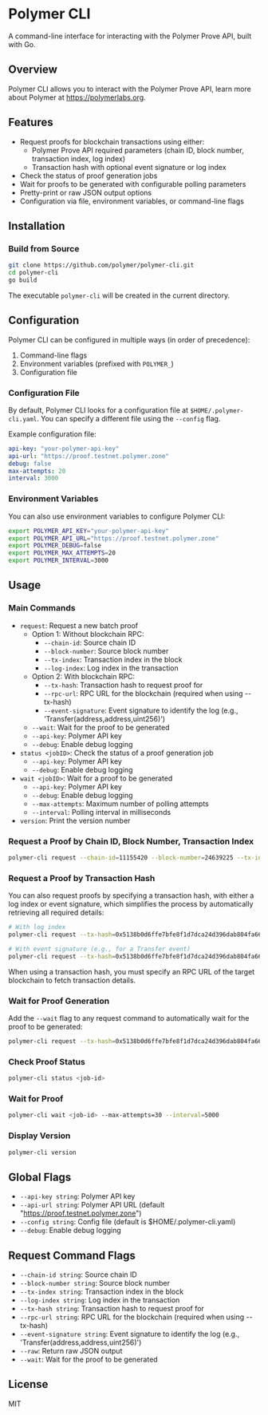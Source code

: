 # Polymer CLI

A command-line interface for interacting with the Polymer Prove API, built with Go.

## Overview

Polymer CLI allows you to interact with the Polymer Prove API, learn more about Polymer at https://polymerlabs.org.

## Features

- Request proofs for blockchain transactions using either:
  - Polymer Prove API required parameters (chain ID, block number, transaction index, log index)
  - Transaction hash with optional event signature or log index
- Check the status of proof generation jobs
- Wait for proofs to be generated with configurable polling parameters
- Pretty-print or raw JSON output options
- Configuration via file, environment variables, or command-line flags

## Installation

### Build from Source

```bash
git clone https://github.com/polymer/polymer-cli.git
cd polymer-cli
go build
```

The executable `polymer-cli` will be created in the current directory.

## Configuration

Polymer CLI can be configured in multiple ways (in order of precedence):

1. Command-line flags
2. Environment variables (prefixed with `POLYMER_`)
3. Configuration file

### Configuration File

By default, Polymer CLI looks for a configuration file at `$HOME/.polymer-cli.yaml`. You can specify a different file using the `--config` flag.

Example configuration file:

```yaml
api-key: "your-polymer-api-key"
api-url: "https://proof.testnet.polymer.zone"
debug: false
max-attempts: 20
interval: 3000
```

### Environment Variables

You can also use environment variables to configure Polymer CLI:

```bash
export POLYMER_API_KEY="your-polymer-api-key"
export POLYMER_API_URL="https://proof.testnet.polymer.zone"
export POLYMER_DEBUG=false
export POLYMER_MAX_ATTEMPTS=20
export POLYMER_INTERVAL=3000
```

## Usage

### Main Commands

- `request`: Request a new batch proof
  - Option 1: Without blockchain RPC:
    - `--chain-id`: Source chain ID
    - `--block-number`: Source block number
    - `--tx-index`: Transaction index in the block
    - `--log-index`: Log index in the transaction
  - Option 2: With blockchain RPC:
    - `--tx-hash`: Transaction hash to request proof for
    - `--rpc-url`: RPC URL for the blockchain (required when using --tx-hash)
    - `--event-signature`: Event signature to identify the log (e.g., 'Transfer(address,address,uint256)')
  - `--wait`: Wait for the proof to be generated
  - `--api-key`: Polymer API key
  - `--debug`: Enable debug logging
- `status <jobID>`: Check the status of a proof generation job
  - `--api-key`: Polymer API key
  - `--debug`: Enable debug logging
- `wait <jobID>`: Wait for a proof to be generated
  - `--api-key`: Polymer API key
  - `--debug`: Enable debug logging
  - `--max-attempts`: Maximum number of polling attempts
  - `--interval`: Polling interval in milliseconds
- `version`: Print the version number

### Request a Proof by Chain ID, Block Number, Transaction Index

```bash
polymer-cli request --chain-id=11155420 --block-number=24639225 --tx-index=4 --log-index=1 --api-key=your-polymer-api-key
```

### Request a Proof by Transaction Hash

You can also request proofs by specifying a transaction hash, with either a log index or event signature, which simplifies the process by automatically retrieving all required details:

```bash
# With log index
polymer-cli request --tx-hash=0x5138b0d6ffe7bfe8f1d7dca24d396dab804fa664930ef96bb9e6ebbc86426fbb --rpc-url=https://sepolia.optimism.io --log-index=1 --api-key=your-polymer-api-key

# With event signature (e.g., for a Transfer event)
polymer-cli request --tx-hash=0x5138b0d6ffe7bfe8f1d7dca24d396dab804fa664930ef96bb9e6ebbc86426fbb --rpc-url=https://sepolia.optimism.io --event-signature="ValueSet(address,string,bytes,uint256,bytes32,uint256)" --api-key=your-polymer-api-key
```

When using a transaction hash, you must specify an RPC URL of the target blockchain to fetch transaction details.

### Wait for Proof Generation

Add the `--wait` flag to any request command to automatically wait for the proof to be generated:

```bash
polymer-cli request --tx-hash=0x5138b0d6ffe7bfe8f1d7dca24d396dab804fa664930ef96bb9e6ebbc86426fbb --rpc-url=https://sepolia.optimism.io --event-signature="ValueSet(address,string,bytes,uint256,bytes32,uint256)" --api-key=your-polymer-api-key --wait
```

### Check Proof Status

```bash
polymer-cli status <job-id>
```

### Wait for Proof

```bash
polymer-cli wait <job-id> --max-attempts=30 --interval=5000
```

### Display Version

```bash
polymer-cli version
```

## Global Flags

- `--api-key string`: Polymer API key
- `--api-url string`: Polymer API URL (default "https://proof.testnet.polymer.zone")
- `--config string`: Config file (default is $HOME/.polymer-cli.yaml)
- `--debug`: Enable debug logging

## Request Command Flags

- `--chain-id string`: Source chain ID
- `--block-number string`: Source block number
- `--tx-index string`: Transaction index in the block
- `--log-index string`: Log index in the transaction
- `--tx-hash string`: Transaction hash to request proof for
- `--rpc-url string`: RPC URL for the blockchain (required when using --tx-hash)
- `--event-signature string`: Event signature to identify the log (e.g., 'Transfer(address,address,uint256)')
- `--raw`: Return raw JSON output
- `--wait`: Wait for the proof to be generated

## License

MIT
